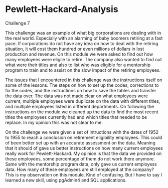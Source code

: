 # Pewlett-Hackard-Analysis
Challenge 7

This challenge was an example of what big corporations are dealing with in the real world.  Especially with an alarming of baby boomers retiring at a fast pace.  If corporations do not have any idea on how to deal with the retiring situation, it will cost them hundred or even millions of dollars in lost production and revenue.  On this module we were asked to find out how many employees were eligile to retire.  The company also wanted to find out what were their titles and also to list who was eligible for a mentorship program to train and to assist on the slow impact of the retiring employees.  

The issues that I encountered in this challenge was the instructions itself on some of the lessons.  The steps on how to set up the codes, corrections to fix the codes, and the instructions on how to save the tables and transfer the data over.  The data was not made clear on what employees were current, multiple employees were duplicate on the data with different titles, and multiple employees listed in different departments.  On following the instructions on the module we cleaned up the data to find the most recent titles the employees currently had and which titles that needed to be replace.  In my opinion this was not clear to me.

On the challenge we were given a set of intructions with the dates of 1952 to 1955 to reach a conclusion on retirement eligibility employees.  This could of been better set up with an accurate assessment on the data.  Meaning that it should of gave us better instructions on how many current employees really work for Pewlett-Hackard.  My opinion is that the data we provided on these employees, some percentage of them do not work there anymore.  Same with the mentorship program data, only gave us current employess data.  How many of these employees are still employed at the company?  This is my observation on this module.  Kind of confusing.  But I have to say I learned a new skill, using pgAdmin4 and SQL applications.  
